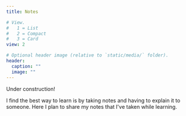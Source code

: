 ```yaml
---
title: Notes

# View.
#   1 = List
#   2 = Compact
#   3 = Card
view: 2

# Optional header image (relative to `static/media/` folder).
header:
  caption: ""
  image: ""
---
```


Under construction! 

I find the best way to learn is by taking notes and having to explain it to someone. Here I plan to share my notes that I've taken while learning. 
